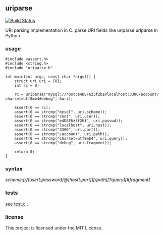 ## uriparse ##

[![Build Status](https://travis-ci.org/whiler/uriparse.svg?branch=master)](https://travis-ci.org/whiler/uriparse)

URI parsing implementation in C. parse URI fields like urlparse.urlparse in Python.

### usage ###
	#include <assert.h>
	#include <string.h>
	#include "uriparse.h"
	
	int main(int argc, const char *argv[]) {
		struct uri uri = {0};
		int rc = 0;
	
		rc = uriparse("mysql://root:e4D8F6z3f2b1@localhost:3306/account?charset=utf8mb4#debug", &uri);
	
		assert(0 == rc);
		assert(0 == strcmp("mysql", uri.scheme));
		assert(0 == strcmp("root", uri.user));
		assert(0 == strcmp("e4D8F6z3f2b1", uri.passwd));
		assert(0 == strcmp("localhost", uri.host));
		assert(0 == strcmp("3306", uri.port));
		assert(0 == strcmp("/account", uri.path));
		assert(0 == strcmp("charset=utf8mb4", uri.query));
		assert(0 == strcmp("debug", uri.fragment));
	
		return 0;
	}

### syntax ###
*scheme:[//[user[:password]@]host[:port]][/path][?query][#fragment]*

### tests ###
see [test.c](src/test.c) .

### license ###
This project is licensed under the MIT License.
